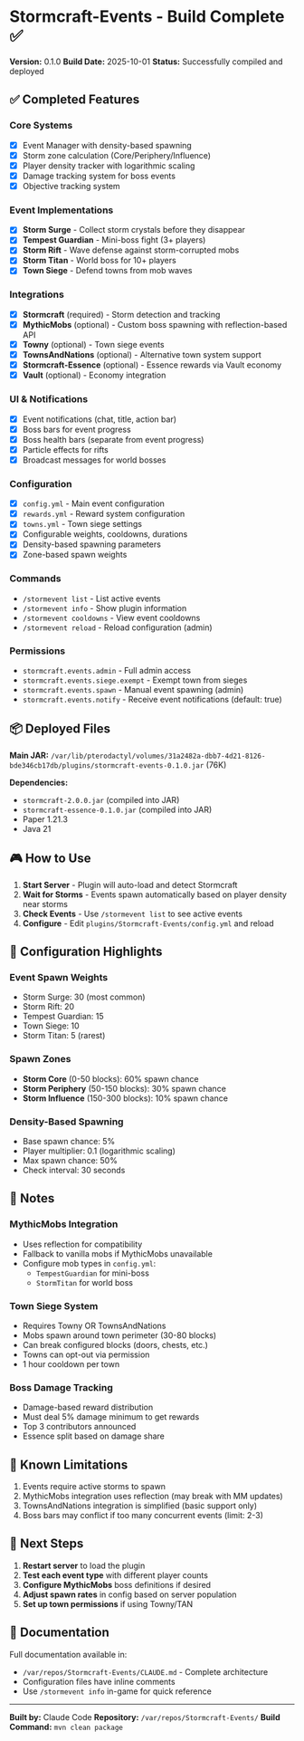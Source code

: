 # Stormcraft-Events - Build Complete ✅

**Version:** 0.1.0
**Build Date:** 2025-10-01
**Status:** Successfully compiled and deployed

## ✅ Completed Features

### Core Systems
- [x] Event Manager with density-based spawning
- [x] Storm zone calculation (Core/Periphery/Influence)
- [x] Player density tracker with logarithmic scaling
- [x] Damage tracking system for boss events
- [x] Objective tracking system

### Event Implementations
- [x] **Storm Surge** - Collect storm crystals before they disappear
- [x] **Tempest Guardian** - Mini-boss fight (3+ players)
- [x] **Storm Rift** - Wave defense against storm-corrupted mobs
- [x] **Storm Titan** - World boss for 10+ players
- [x] **Town Siege** - Defend towns from mob waves

### Integrations
- [x] **Stormcraft** (required) - Storm detection and tracking
- [x] **MythicMobs** (optional) - Custom boss spawning with reflection-based API
- [x] **Towny** (optional) - Town siege events
- [x] **TownsAndNations** (optional) - Alternative town system support
- [x] **Stormcraft-Essence** (optional) - Essence rewards via Vault economy
- [x] **Vault** (optional) - Economy integration

### UI & Notifications
- [x] Event notifications (chat, title, action bar)
- [x] Boss bars for event progress
- [x] Boss health bars (separate from event progress)
- [x] Particle effects for rifts
- [x] Broadcast messages for world bosses

### Configuration
- [x] `config.yml` - Main event configuration
- [x] `rewards.yml` - Reward system configuration
- [x] `towns.yml` - Town siege settings
- [x] Configurable weights, cooldowns, durations
- [x] Density-based spawning parameters
- [x] Zone-based spawn weights

### Commands
- `/stormevent list` - List active events
- `/stormevent info` - Show plugin information
- `/stormevent cooldowns` - View event cooldowns
- `/stormevent reload` - Reload configuration (admin)

### Permissions
- `stormcraft.events.admin` - Full admin access
- `stormcraft.events.siege.exempt` - Exempt town from sieges
- `stormcraft.events.spawn` - Manual event spawning (admin)
- `stormcraft.events.notify` - Receive event notifications (default: true)

## 📦 Deployed Files

**Main JAR:** `/var/lib/pterodactyl/volumes/31a2482a-dbb7-4d21-8126-bde346cb17db/plugins/stormcraft-events-0.1.0.jar` (76K)

**Dependencies:**
- `stormcraft-2.0.0.jar` (compiled into JAR)
- `stormcraft-essence-0.1.0.jar` (compiled into JAR)
- Paper 1.21.3
- Java 21

## 🎮 How to Use

1. **Start Server** - Plugin will auto-load and detect Stormcraft
2. **Wait for Storms** - Events spawn automatically based on player density near storms
3. **Check Events** - Use `/stormevent list` to see active events
4. **Configure** - Edit `plugins/Stormcraft-Events/config.yml` and reload

## 🔧 Configuration Highlights

### Event Spawn Weights
- Storm Surge: 30 (most common)
- Storm Rift: 20
- Tempest Guardian: 15
- Town Siege: 10
- Storm Titan: 5 (rarest)

### Spawn Zones
- **Storm Core** (0-50 blocks): 60% spawn chance
- **Storm Periphery** (50-150 blocks): 30% spawn chance
- **Storm Influence** (150-300 blocks): 10% spawn chance

### Density-Based Spawning
- Base spawn chance: 5%
- Player multiplier: 0.1 (logarithmic scaling)
- Max spawn chance: 50%
- Check interval: 30 seconds

## 📝 Notes

### MythicMobs Integration
- Uses reflection for compatibility
- Fallback to vanilla mobs if MythicMobs unavailable
- Configure mob types in `config.yml`:
  - `TempestGuardian` for mini-boss
  - `StormTitan` for world boss

### Town Siege System
- Requires Towny OR TownsAndNations
- Mobs spawn around town perimeter (30-80 blocks)
- Can break configured blocks (doors, chests, etc.)
- Towns can opt-out via permission
- 1 hour cooldown per town

### Boss Damage Tracking
- Damage-based reward distribution
- Must deal 5% damage minimum to get rewards
- Top 3 contributors announced
- Essence split based on damage share

## 🐛 Known Limitations

1. Events require active storms to spawn
2. MythicMobs integration uses reflection (may break with MM updates)
3. TownsAndNations integration is simplified (basic support only)
4. Boss bars may conflict if too many concurrent events (limit: 2-3)

## 🚀 Next Steps

1. **Restart server** to load the plugin
2. **Test each event type** with different player counts
3. **Configure MythicMobs** boss definitions if desired
4. **Adjust spawn rates** in config based on server population
5. **Set up town permissions** if using Towny/TAN

## 📖 Documentation

Full documentation available in:
- `/var/repos/Stormcraft-Events/CLAUDE.md` - Complete architecture
- Configuration files have inline comments
- Use `/stormevent info` in-game for quick reference

---

**Built by:** Claude Code
**Repository:** `/var/repos/Stormcraft-Events/`
**Build Command:** `mvn clean package`
